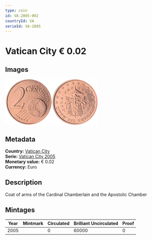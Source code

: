```yaml
---
type: coin
id: VA-2005-002
countryId: VA
serieId: VA-2005
---
```


# Vatican City € 0.02

## Images

<img src="../../../Images/common-2002-002.webp" height="150" alt="Front image"><img src="Images/vatican city-2005-002.webp" height="150" alt="Back image">

## Metadata

**Country:** [Vatican City](../index.md)\
**Serie:** [Vatican City 2005](index.md)\
**Monetary value:** € 0.02\
**Currency:** Euro

## Description

Coat of arms of the Cardinal Chamberlain and the Apostolic Chamber

## Mintages

| Year | Mintmark | Circulated | Brilliant Uncirculated | Proof |
| ---- | -------- | ---------- | ---------------------- | ----- |
| 2005 |          | 0          | 60000                  | 0     |
